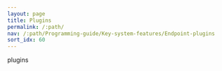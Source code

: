 ```yaml
---
layout: page
title: Plugins
permalink: /:path/
nav: /:path/Programming-guide/Key-system-features/Endpoint-plugins
sort_idx: 60
---
```



plugins